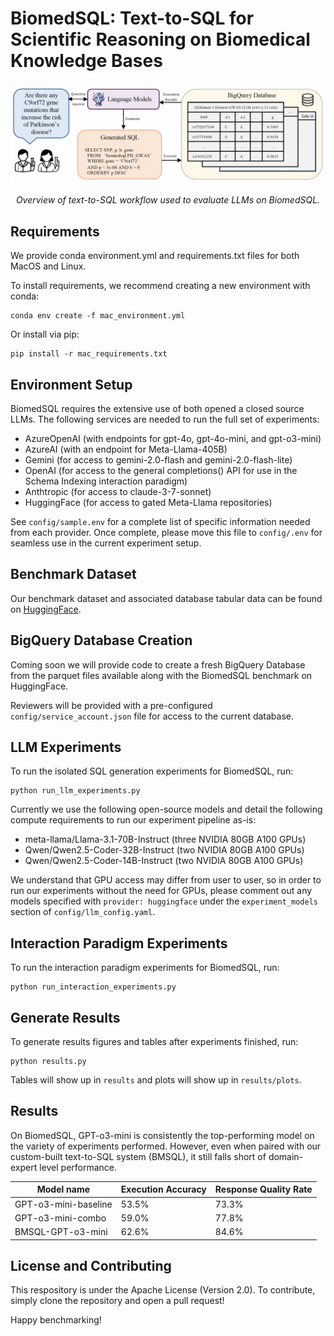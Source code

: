 # BiomedSQL: Text-to-SQL for Scientific Reasoning on Biomedical Knowledge Bases 

![Alt text](assets/text-to-sql-workflow.png)

<p align="center"><em>Overview of text-to-SQL workflow used to evaluate LLMs on BiomedSQL.</em></p>

## Requirements

We provide conda environment.yml and requirements.txt files for both MacOS and Linux.

To install requirements, we recommend creating a new environment with conda:
```setup
conda env create -f mac_environment.yml
```

Or install via pip:

```setup
pip install -r mac_requirements.txt
```

## Environment Setup

BiomedSQL requires the extensive use of both opened a closed source LLMs. The following services are needed to run the full set of experiments:

* AzureOpenAI (with endpoints for gpt-4o, gpt-4o-mini, and gpt-o3-mini)
* AzureAI (with an endpoint for Meta-Llama-405B)
* Gemini (for access to gemini-2.0-flash and gemini-2.0-flash-lite)
* OpenAI (for access to the general completions() API for use in the Schema Indexing interaction paradigm)
* Anthtropic (for access to claude-3-7-sonnet)
* HuggingFace (for access to gated Meta-Llama repositories)

See ```config/sample.env``` for a complete list of specific information needed from each provider. Once complete, please move this file to ```config/.env``` for seamless use in the current experiment setup.

## Benchmark Dataset

Our benchmark dataset and associated database tabular data can be found on [HuggingFace](https://huggingface.co/datasets/NIH-CARD/BiomedSQL).

## BigQuery Database Creation

Coming soon we will provide code to create a fresh BigQuery Database from the parquet files available along with the BiomedSQL benchmark on HuggingFace.

Reviewers will be provided with a pre-configured ```config/service_account.json``` file for access to the current database.

## LLM Experiments

To run the isolated SQL generation experiments for BiomedSQL, run:

```isolated sql generation
python run_llm_experiments.py
```

Currently we use the following open-source models and detail the following compute requirements to run our experiment pipeline as-is:
* meta-llama/Llama-3.1-70B-Instruct (three NVIDIA 80GB A100 GPUs)
* Qwen/Qwen2.5-Coder-32B-Instruct (two NVIDIA 80GB A100 GPUs)
* Qwen/Qwen2.5-Coder-14B-Instruct (two NVIDIA 80GB A100 GPUs)

We understand that GPU access may differ from user to user, so in order to run our experiments without the need for GPUs, please comment out any models specified with ```provider: huggingface``` under the ```experiment_models``` section of ```config/llm_config.yaml```.

## Interaction Paradigm Experiments

To run the interaction paradigm experiments for BiomedSQL, run:

```interaction paradigm
python run_interaction_experiments.py
```

## Generate Results

To generate results figures and tables after experiments finished, run:

```results
python results.py
```

Tables will show up in ```results``` and plots will show up in ```results/plots```.

## Results

On BiomedSQL, GPT-o3-mini is consistently the top-performing model on the variety of experiments performed. However, even when paired with our custom-built text-to-SQL system (BMSQL), it still falls short of domain-expert level performance.

| Model name             | Execution Accuracy    | Response Quality Rate |
| ---------------------- | --------------------- | --------------------- |
| GPT-o3-mini-baseline   |        53.5%          |          73.3%        |
| GPT-o3-mini-combo      |        59.0%          |          77.8%        |
| BMSQL-GPT-o3-mini      |        62.6%          |          84.6%        |


## License and Contributing

This respository is under the Apache License (Version 2.0). To contribute, simply clone the repository and open a pull request!

Happy benchmarking!
